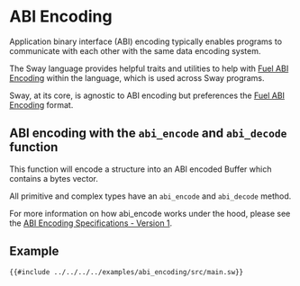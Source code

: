 # ABI Encoding

Application binary interface (ABI) encoding typically enables programs to communicate with each other with the same data encoding system.

The Sway language provides helpful traits and utilities to help with [Fuel ABI Encoding](https://docs.fuel.network/docs/specs/abi/) within the language, which is used across Sway programs.

Sway, at its core, is agnostic to ABI encoding but preferences the [Fuel ABI Encoding](https://docs.fuel.network/docs/specs/abi/) format.

## ABI encoding with the `abi_encode` and `abi_decode` function
This function will encode a structure into an ABI encoded Buffer which contains a bytes vector.

All primitive and complex types have an `abi_encode` and `abi_decode` method.

For more information on how abi_encode works under the hood, please see the [ABI Encoding Specifications - Version 1](https://docs.fuel.network/docs/specs/abi/argument-encoding/#version-1).

## Example
```sway
{{#include ../../../../examples/abi_encoding/src/main.sw}}
```

